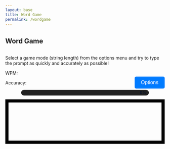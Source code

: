```yaml
---
layout: base
title: Word Game
permalink: /wordgame
---
```


<style>
    #wordCanvas { 
        border: 10px solid #000;
        display: block;
        margin-left: auto;
        margin-right: auto;
    }
    
    h2 {
        text-align: center;
        margin-top: 20px;
    }
    #options {
        margin-top: 20px;
        margin-bottom: 10px;
        padding: 10px 20px;
        font-size: 16px;
        border: none;
        background-color: #007BFF;
        color: white;
        border-radius: 5px;
    }

    /* progress bar */
    .progress-bar { width: 80%; height: 18px; background: #222; border-radius: 9px; margin: 12px auto; position: relative; }
    .progress-fill { height: 100%; width: 0%; background: linear-gradient(90deg,#6be3a8,#6bb6ff); border-radius: 9px; transition: width 120ms linear; }
    .progress-text { position: absolute; right: 8px; top: 0; bottom: 0; display:flex; align-items:center; color:#071127; font-weight:700; font-size:12px; }
</style>

<h2 style="display: inline-block; margin-right: auto;">Word Game</h2>
<p>Select a game mode (string length) from the options menu and try to type the prompt as quickly and accurately as possible!</p>
<button style="float: right;" id="options">Options</button>

<p>WPM: <span class="wpm"></span></p>
<p>Accuracy: <span class="accuracy"></span></p>

<div class="progress-bar" aria-hidden="true"><div class="progress-fill"></div><div class="progress-text">0%</div></div>
<canvas id="wordCanvas" width="800" height="200"></canvas>

<script>
    const wordCanvas = document.getElementById('wordCanvas');
    const wordCtx = wordCanvas.getContext('2d');
    const optionsButton = document.getElementById('options');
    const progressFill = document.querySelector('.progress-fill');
    const progressText = document.querySelector('.progress-text');

    // Hide stats initially and clear their text so they won't show while typing
    const wpmEl = document.querySelector('.wpm');
    const accEl = document.querySelector('.accuracy');
    if (wpmEl) { wpmEl.style.visibility = 'hidden'; wpmEl.textContent = ''; }
    if (accEl) { accEl.style.visibility = 'hidden'; accEl.textContent = ''; }

    let currentString = "";
    let userInput = "";
    let startTime = null;
    let finished = false;
    let mistakes = 0;
    let currentPrompt = ""; // the active prompt text for redraws
    let caretInterval = null; // interval id for caret redraws

    const short_strings = ["The quick brown fox jumps over the lazy dog", "Pack my box with five dozen liquor jugs", "How quickly daft jumping zebras vex", "Jinxed wizards pluck ivy from the quilt", "Bright vixens jump, dozy fowl quack", "Sphinx of black quartz, judge my vow", "Two driven jocks help fax my big quiz", "Five quacking zephyrs jolt my wax bed", "The five boxing wizards jump quickly", "Jackdaws love my big sphinx of quartz", "Quick zephyrs blow, vexing daft Jim", "Zany gnomes fix blighted quartz vases", "Bold foxes jump quickly past the lazy hound", "Mix two dozen plums with five ripe figs", "Cwm fjord bank glyphs vext quiz"];
    const medium_strings = ["Amazingly few discotheques provide jukeboxes", "Back in June we delivered oxygen equipment of the same size", "The public was amazed to view the quickness and dexterity of the juggler", "Jovial zanies quickly gave up their quest for the exotic fish", "The wizard quickly jinxed the gnomes before they vaporized", "All questions asked by five watched experts amaze the judge", "The job requires extra pluck and zeal from every young wage earner", "Crazy Frederick bought many very exquisite opal jewels", "We promptly judged antique ivory buckles for the next prize", "Sixty zippers were quickly picked from the woven jute bag", "The boxed wizards quickly zap a smiling gnome", "A quick movement of the enemy will jeopardize six gunboats", "Mixing jellied plums with zesty lemon makes a fine tart", "The eccentric juggler amazed crowds with odd feats of dexterity", "A dozen movers quickly packed heavy boxes into the van"];
    const long_strings = ["The wizard quickly jinxed the gnomes before they vaporized just beyond the village gates", "Heavy boxes perform quick waltzes and jigs while the young fox plays his fiddle nearby", "My faxed joke won a pager in the cable TV quiz show, making everyone in the room laugh", "Back in the quaint valley, jovial hikers mixed exotic fruit juice and warm bread by the campfire", "The public was amazed to view the quickness and dexterity of the juggler as he performed his tricks", "Amazingly few discotheques provide jukeboxes, making it hard for music lovers to enjoy their favorite tunes", "We promptly judged antique ivory buckles for the next prize in the competition, impressing all the judges", "Crazy Frederick bought many very exquisite opal jewels from the ancient market in the old town square", "Sixty zippers were quickly picked from the woven jute bag by the skilled tailor in the bustling city", "Back in June we delivered oxygen equipment of the same size and shape to all the hospitals in the region", "In the sleepy coastal town the fishermen mended their nets beneath a crimson sunset while gulls wheeled overhead", "Under a canopy of stars the traveling minstrel strummed his lute and told tales of distant lands to eager listeners", "During the harvest festival the village square filled with laughter as families shared spiced bread and warm cider by the bonfire", "A curious apprentice studied ancient tomes in the candlelit library, dreaming of spells that might mend broken things", "Across the prairie the herd thundering past left clouds of dust and the sun glinted on a thousand tiny hooves"];

    function drawText(text) {
        wordCtx.clearRect(0, 0, wordCanvas.width, wordCanvas.height);
        wordCtx.font = '24px "Times New Roman", Times, serif';
        wordCtx.fillStyle = '#dededeff';
        wordCtx.textAlign = 'center';
    
        const maxWidth = wordCanvas.width - 20; // Leave some padding
        const lineHeight = 30; // Line height for wrapped text
        const lines = wrapText(text, maxWidth);
    
        const startY = (wordCanvas.height - lines.length * lineHeight) / 2; // Center vertically
        lines.forEach((line, index) => {
            wordCtx.fillText(line, wordCanvas.width / 2, startY + index * lineHeight);
        });
    }
    
    function wrapText(text, maxWidth) {
        const words = text.split(' ');
        const lines = [];
        let currentLine = words[0];
    
        for (let i = 1; i < words.length; i++) {
            const word = words[i];
            const width = wordCtx.measureText(currentLine + ' ' + word).width;
            if (width < maxWidth) {
                currentLine += ' ' + word;
            } else {
                lines.push(currentLine);
                currentLine = word;
            }
        }
        lines.push(currentLine); // Add the last line
        return lines;
    }

    function drawUserText(prompt, input) {
        wordCtx.clearRect(0, 0, wordCanvas.width, wordCanvas.height);
        wordCtx.font = '24px "Times New Roman", Times, serif';
        wordCtx.textAlign = 'left';
    
        const maxWidth = wordCanvas.width - 20; // Leave enough padding
        const lineHeight = 30; // Line height for wrapped text
        const lines = wrapText(prompt, maxWidth);
    
        const startY = (wordCanvas.height - lines.length * lineHeight) / 2; // Center vertically
    
        // Draw the prompt text line by line
        lines.forEach((line, lineIndex) => {
            const lineY = startY + lineIndex * lineHeight;
            const lineX = (wordCanvas.width - wordCtx.measureText(line).width) / 2; // Center each line
            wordCtx.fillStyle = '#dededeff';
            wordCtx.fillText(line, lineX, lineY);
    
            // Draw user input for the current line
            let currentX = lineX;
            const startCharIndex = lines.slice(0, lineIndex).join(' ').length + (lineIndex > 0 ? 1 : 0);
            const endCharIndex = startCharIndex + line.length;
    
            for (let i = startCharIndex; i < Math.min(input.length, endCharIndex); i++) {
                const typedChar = input[i];
                const promptChar = prompt[i] || '';
                // Show the prompt character itself; color green if correct, red if incorrect.
                const color = typedChar === promptChar ? 'green' : 'red';
                wordCtx.fillStyle = color;
                wordCtx.fillText(promptChar, currentX, lineY);
                currentX += wordCtx.measureText(promptChar).width;
            }

            // Draw caret if the caret position (input.length) is on this line and game not finished
            if (!finished) {
                const caretIndex = input.length;
                if (caretIndex >= startCharIndex && caretIndex <= endCharIndex) {
                    // caret X is currentX (after drawn chars on this line)
                    const caretX = currentX;
                    const caretY = lineY - 20; // approximate top of text
                    // Blinking: visible half the time
                    const showCaret = Math.floor(Date.now() / 500) % 2 === 0;
                    if (showCaret) {
                        wordCtx.fillStyle = '#ffffff';
                        const caretWidth = 2;
                        const caretHeight = 22;
                        wordCtx.fillRect(caretX, caretY, caretWidth, caretHeight);
                    }
                }
            }
        });
    }

    function updateStats(prompt, input, startTime) {
        // Accuracy calculation
        const totalTyped = input.length;
        // Only show stats when the game has finished
        if (finished) {
            const accuracy = totalTyped > 0 ? Math.round(((totalTyped - mistakes) / totalTyped) * 100) : 100;
            document.querySelector('.accuracy').textContent = accuracy + '%';

            // WPM calculation
            if (startTime) {
                const elapsed = (Date.now() - startTime) / 1000 / 60; // minutes
                const words = prompt.length / 5;
                const wpm = elapsed > 0 ? Math.round(words / elapsed) : 0;
                document.querySelector('.wpm').textContent = wpm;
            } else {
                document.querySelector('.wpm').textContent = '0';
            }
            // Ensure stats are visible
            document.querySelector('.wpm').style.visibility = 'visible';
            document.querySelector('.accuracy').style.visibility = 'visible';
        }
    }

    function finishGame(prompt, input, startTime) {
        finished = true;
        // stop caret redraws
        if (caretInterval) { clearInterval(caretInterval); caretInterval = null; }
        // Compute final mistakes by comparing prompt vs input (count mismatches and missing/extra chars)
        let finalMistakes = 0;
        const maxLen = Math.max(prompt.length, input.length);
        for (let i = 0; i < maxLen; i++) {
            if (prompt[i] !== input[i]) finalMistakes++;
        }
        mistakes = finalMistakes;
        updateStats(prompt, input, startTime);
        // Reveal stats
        document.querySelector('.wpm').style.visibility = 'visible';
        document.querySelector('.accuracy').style.visibility = 'visible';
    setProgress(100);

    const wpm = document.querySelector('.wpm').textContent;
    const accuracy = document.querySelector('.accuracy').textContent;

    // Create the finish screen overlay
    const finishScreen = document.createElement('div');
    finishScreen.style.position = 'fixed';
    finishScreen.style.top = '0';
    finishScreen.style.left = '0';
    finishScreen.style.width = '100%';
    finishScreen.style.height = '100%';
    finishScreen.style.backgroundColor = 'rgba(0, 0, 0, 0.8)';
    finishScreen.style.display = 'flex';
    finishScreen.style.justifyContent = 'center';
    finishScreen.style.alignItems = 'center';
    finishScreen.style.zIndex = '1000';
    finishScreen.style.color = 'white';
    finishScreen.style.flexDirection = 'column';
    finishScreen.style.textAlign = 'center';
    finishScreen.innerHTML = `
        <h2 style="color: #6be3a8;">🎉 Game Finished!</h2>
        <p style="font-size: 2em; margin: 20px;">Your results are in!</p>
        <p style="font-size: 1.5em;"><strong>WPM:</strong> <span style="color: #6bb6ff;">${wpm}</span></p>
    <p style="font-size: 1.5em;"><strong>Accuracy:</strong> <span style="color: #6bb6ff;">${accuracy}</span></p>
    <p style="font-size: 1.2em; margin-top: 10px;"><strong>Mistakes:</strong> <span style="color: #ff6b6b;">${mistakes}</span></p>
    <button id="playAgain" style="margin-top: 30px; padding: 10px 20px; font-size: 1em; cursor: pointer; border: none; background-color: #007BFF; color: white; border-radius: 5px;">Next</button>
    `;

    document.body.appendChild(finishScreen);

    // Add an event listener to the "Next" button: clear scores and let the user pick again
    document.getElementById('playAgain').addEventListener('click', () => {
        document.body.removeChild(finishScreen);
        // Clear the game state but do NOT start a new prompt automatically.
        userInput = '';
        mistakes = 0;
        finished = false;
        startTime = null;
        // Stop caret blinking if running
        if (caretInterval) { clearInterval(caretInterval); caretInterval = null; }
        // Clear the canvas (no prompt shown) and reset progress
        drawText('');
        setProgress(0);
        // Hide and clear stats so user can pick again without seeing old scores
        const w = document.querySelector('.wpm');
        const a = document.querySelector('.accuracy');
        if (w) { w.style.visibility = 'hidden'; w.textContent = ''; }
        if (a) { a.style.visibility = 'hidden'; a.textContent = ''; }
        // Clear current selection so the user is encouraged to pick a new length
        currentString = '';
    });
}

    function startGame() {
        if (currentString === "") {
            alert("Please select a string length from the options menu.");
            return;
        }

        let stringArray;
        if (currentString === "short_strings") {
            stringArray = short_strings;
        } else if (currentString === "medium_strings") {
            stringArray = medium_strings;
        } else if (currentString === "long_strings") {
            stringArray = long_strings;
        }

        const randomIndex = Math.floor(Math.random() * stringArray.length);
        const selectedString = stringArray[randomIndex];
        userInput = "";
        mistakes = 0; // Reset mistakes at the start of the game
    finished = false;
    // Do not start the timer until the user types the first character
    startTime = null;
        drawText(selectedString);
    // Hide stats while typing
    document.querySelector('.wpm').textContent = '';
    document.querySelector('.accuracy').textContent = '';
    document.querySelector('.wpm').style.visibility = 'hidden';
    document.querySelector('.accuracy').style.visibility = 'hidden';

        document.onkeydown = function (e) {
            if (finished) return;

            if (e.key.length === 1 && userInput.length < selectedString.length) {
                // Start timer on first character
                if (!startTime) startTime = Date.now();
                // Start caret redraw interval
                if (!caretInterval) {
                    caretInterval = setInterval(() => drawUserText(selectedString, userInput), 250);
                }
                // Record typed character
                userInput += e.key;
            } else if (e.key === 'Backspace' && userInput.length > 0) {
                userInput = userInput.slice(0, -1);
            }

            drawUserText(selectedString, userInput);
            updateStats(selectedString, userInput, startTime);
            updateProgress(selectedString, userInput);

            if (userInput.length === selectedString.length) {
                finishGame(selectedString, userInput, startTime);
            }
        };
        // init progress
        setProgress(0);
    }

    function setProgress(percent){
        percent = Math.max(0, Math.min(100, percent));
        progressFill.style.width = percent + '%';
        progressText.textContent = Math.round(percent) + '%';
    }

    function updateProgress(prompt, input){
        const pct = (input.length / prompt.length) * 100;
        setProgress(pct);
    }

    optionsButton.addEventListener('click', () => {
        // Create overlay
        const overlay = document.createElement('div');
        overlay.style.position = 'fixed';
        overlay.style.top = '0';
        overlay.style.left = '0';
        overlay.style.width = '100%';
        overlay.style.height = '100%';
        overlay.style.backgroundColor = 'rgba(0,0,0,0.6)';
        overlay.style.display = 'flex';
        overlay.style.justifyContent = 'center';
        overlay.style.alignItems = 'center';
        overlay.style.zIndex = '2000';

        // Create modal
        const modal = document.createElement('div');
        modal.style.width = '360px';
        modal.style.maxWidth = '90%';
        modal.style.background = 'linear-gradient(180deg,#1b1b2f,#2d3350)';
        modal.style.borderRadius = '12px';
        modal.style.padding = '18px';
        modal.style.boxShadow = '0 10px 30px rgba(0,0,0,0.4)';
        modal.style.color = '#fff';
        modal.style.textAlign = 'center';

        // Close (X) button
        const closeBtn = document.createElement('button');
        closeBtn.innerHTML = '&times;';
        closeBtn.setAttribute('aria-label', 'Close');
        closeBtn.style.position = 'absolute';
        closeBtn.style.top = '12px';
        closeBtn.style.right = '18px';
        closeBtn.style.background = 'transparent';
        closeBtn.style.border = 'none';
        closeBtn.style.color = '#fff';
        closeBtn.style.fontSize = '22px';
        closeBtn.style.cursor = 'pointer';

        const title = document.createElement('h3');
        title.textContent = 'Select String Length';
        title.style.marginTop = '4px';
        title.style.marginBottom = '12px';
        title.style.fontWeight = '700';

        const createOptionButton = (text, val) => {
            const b = document.createElement('button');
            b.textContent = text;
            b.style.display = 'block';
            b.style.width = '100%';
            b.style.margin = '8px 0';
            b.style.padding = '12px 10px';
            b.style.borderRadius = '8px';
            b.style.border = '1px solid rgba(255,255,255,0.08)';
            b.style.background = 'linear-gradient(90deg,#6be3a8,#6bb6ff)';
            b.style.color = '#071127';
            b.style.fontWeight = '700';
            b.style.cursor = 'pointer';
            b.addEventListener('mouseenter', () => b.style.transform = 'translateY(-2px)');
            b.addEventListener('mouseleave', () => b.style.transform = 'translateY(0)');
            b.addEventListener('click', () => {
                currentString = val;
                startGame();
                document.body.removeChild(overlay);
                window.removeEventListener('keydown', escHandler);
            });
            return b;
        };

        const shortOption = createOptionButton('Short Strings', 'short_strings');
        const mediumOption = createOptionButton('Medium Strings', 'medium_strings');
        const longOption = createOptionButton('Long Strings', 'long_strings');

        // Escape handler to close modal
        const escHandler = (ev) => {
            if (ev.key === 'Escape') {
                if (document.body.contains(overlay)) document.body.removeChild(overlay);
                window.removeEventListener('keydown', escHandler);
            }
        };

        closeBtn.addEventListener('click', () => {
            if (document.body.contains(overlay)) document.body.removeChild(overlay);
            window.removeEventListener('keydown', escHandler);
        });

        modal.appendChild(closeBtn);
        modal.appendChild(title);
        modal.appendChild(shortOption);
        modal.appendChild(mediumOption);
        modal.appendChild(longOption);
        overlay.appendChild(modal);
        document.body.appendChild(overlay);

        // Focus and esc listener
        window.addEventListener('keydown', escHandler);
        shortOption.focus();
    });
</script>
